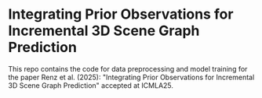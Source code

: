 # Integrating Prior Observations for Incremental 3D Scene Graph Prediction

This repo contains the code for data preprocessing and model training for the paper Renz et al. (2025): "Integrating Prior Observations for Incremental 3D Scene Graph Prediction" accepted at ICMLA25.

